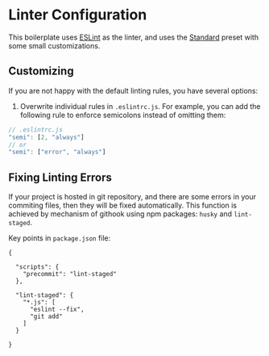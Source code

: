 # Linter Configuration

This boilerplate uses [ESLint](https://eslint.org/) as the linter, and uses the [Standard](https://github.com/feross/standard/blob/master/RULES.md) preset with some small customizations.

## Customizing

If you are not happy with the default linting rules, you have several options:

1. Overwrite individual rules in `.eslintrc.js`. For example, you can add the following rule to enforce semicolons instead of omitting them:

``` js
// .eslintrc.js
"semi": [2, "always"]
// or
"semi": ["error", "always"]
```

## Fixing Linting Errors

If your project is hosted in git repository, and there are some errors in your commiting files, then they will be fixed automatically. This function is achieved by mechanism of githook using npm packages: `husky` and `lint-staged`.

Key points in `package.json` file:
```
{

  "scripts": {
    "precommit": "lint-staged"
  },

  "lint-staged": {
    "*.js": [
      "eslint --fix",
      "git add"
    ]
  }

}
```
